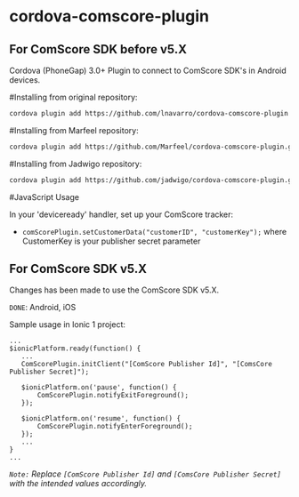 cordova-comscore-plugin
=======================

## For ComScore SDK before v5.X

Cordova (PhoneGap) 3.0+ Plugin to connect to ComScore SDK's in Android devices.


#Installing from original repository:

```bash
cordova plugin add https://github.com/lnavarro/cordova-comscore-plugin.git
```

#Installing from Marfeel repository:

```bash
cordova plugin add https://github.com/Marfeel/cordova-comscore-plugin.git
```

#Installing from Jadwigo repository:

```bash
cordova plugin add https://github.com/jadwigo/cordova-comscore-plugin.git
```

#JavaScript Usage

In your 'deviceready' handler, set up your ComScore tracker:

* `comScorePlugin.setCustomerData("customerID", "customerKey");` where CustomerKey is your publisher secret parameter


## For ComScore SDK v5.X

Changes has been made to use the ComScore SDK v5.X.

`DONE`: Android, iOS

Sample usage in Ionic 1 project:
```
...
$ionicPlatform.ready(function() {
   ...
   ComScorePlugin.initClient("[ComScore Publisher Id]", "[ComsCore Publisher Secret]");
   
   $ionicPlatform.on('pause', function() {
	   ComScorePlugin.notifyExitForeground();
   });

   $ionicPlatform.on('resume', function() {
	   ComScorePlugin.notifyEnterForeground();
   });
   ...
}
...
```
*`Note:` Replace `[ComScore Publisher Id]` and `[ComsCore Publisher Secret]` with the intended values accordingly.*
